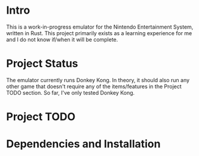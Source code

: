 # Intro
This is a work-in-progress emulator for the Nintendo Entertainment System, written in Rust. This project primarily exists as a learning experience for me and I do not know if/when it will be complete.
# Project Status
The emulator currently runs Donkey Kong. In theory, it should also run any other game that doesn't require any of the items/features in the Project TODO section. So far, I've only tested Donkey Kong.
# Project TODO
# Dependencies and Installation
